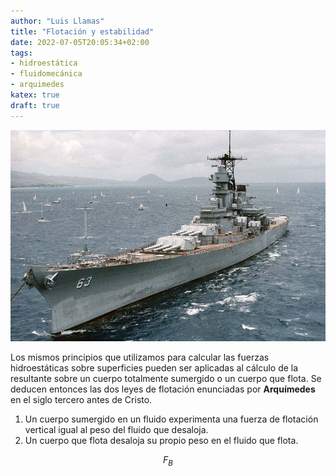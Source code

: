 ```yaml
---
author: "Luis Llamas"
title: "Flotación y estabilidad"
date: 2022-07-05T20:05:34+02:00
tags:
- hidroestática
- fluidomecánica
- arquimedes
katex: true
draft: true
---
```


![Acorazado Bismarck en las costas del mar Báltico](ship.jpg "1")

Los mismos principios que utilizamos para calcular las fuerzas hidroestáticas sobre superficies pueden ser aplicadas al cálculo de la resultante sobre un cuerpo totalmente sumergido o un cuerpo que flota. Se deducen entonces las dos leyes de flotación enunciadas por **Arquímedes** en el siglo tercero antes de Cristo.

1. Un cuerpo sumergido en un fluido experimenta una fuerza de flotación vertical igual al peso del fluido que desaloja.
2. Un cuerpo que flota desaloja su propio peso en el fluido que flota.

$$ F_B $$